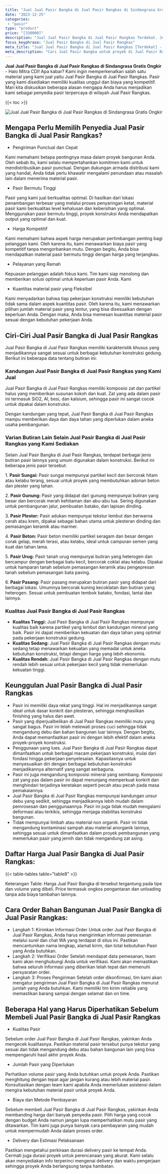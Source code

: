 ```yaml
---
title: "Jual Jual Pasir Bangka di Jual Pasir Rangkas di Sindangrasa Gratis Ongkir"
date: "2023-12-25"
categories:
 - "pasir"
type: "product"
price: "[330000]"
description: "Jual Jual Pasir Bangka di Jual Pasir Rangkas Terdekat. Jual Pasir Bangka ini sering dipakai dalam proyek konstruksi sebagai bahan campuran yang berkualitas dan halus. Silakan hubungi kami untuk informasi lebih lanjut."
focus_keyphrase: "Jual Pasir Bangka di Jual Pasir Rangkas"
meta_title: "Jual Jual Pasir Bangka di Jual Pasir Rangkas [Terdekat] - CDI"
meta_description: "Cari Jual Pasir Bangka untuk proyek di Jual Pasir Rangkas? Kami menawarkan Jual Pasir Bangka berkualitas untuk material adukan. Segera dapatkan penawaran terbaik."
---
```


**Jual Jual Pasir Bangka di Jual Pasir Rangkas di Sindangrasa Gratis Ongkir** - Halo Mitra CDI! Apa kabar? Kami ingin memperkenalkan salah satu material yang kami jual yaitu Jual Pasir Bangka di Jual Pasir Rangkas. Pasir yang kami disediakan memiliki kualitas unggul dan biaya yang kompetitif. Mari kita diskusikan beberapa alasan mengapa Anda harus menjadikan kami sebagai penyedia pasir terpercaya di wilayah Jual Pasir Rangkas.

{{< toc >}}

![Jual Jual Pasir Bangka di Jual Pasir Rangkas di Sindangrasa Gratis Ongkir](/images/pasir/pasir-bangunan-30.jpg)

## Mengapa Perlu Memilih Penyedia Jual Pasir Bangka di Jual Pasir Rangkas?

*   Pengiriman Punctual dan Cepat

Kami memahami betapa pentingnya masa dalam proyek bangunan Anda. Oleh sebab itu, kami selalu mempertahankan komitmen kami untuk mendistribusikan pasir punctual. Dengan dukungan armada distribusi kami yang handal, Anda tidak perlu khawatir mengalami penundaan atau masalah lain dalam menerima material pasir.
*   Pasir Bermutu Tinggi

Pasir yang kami jual berkualitas optimal. Di hasilkan dari lokasi penambangan terbesar yang melalui proses penyaringan ketat, material pasir kami berkualitas level kehalusan dan kebersihan yang optimal. Menggunakan pasir bermutu tinggi, proyek konstruksi Anda mendapatkan output yang optimal dan kuat.
*   Harga Kompetitif

Kami memahami bahwa aspek harga merupakan pertimbangan penting bagi pelanggan kami. Oleh karena itu, kami menawarkan biaya pasir yang kompetitif tanpa mengorbankan mutu. Dengan begitu, Anda bisa mendapatkan material pasir bermutu tinggi dengan harga yang terjangkau.
*   Pelayanan yang Ramah

Kepuasan pelanggan adalah fokus kami. Tim kami siap menolong dan memberikan solusi optimal untuk keperluan pasir Anda. Kami

*   Kuantitas material pasir yang Fleksibel

Kami menyadarkan bahwa tiap pekerjaan konstruksi memiliki kebutuhan tidak sama dalam aspek kuantitas pasir. Oleh karena itu, kami menawarkan pilihan jumlah material pasir yang lentur, yang bisa disesuaikan dengan keperluan Anda. Dengan maka, Anda bisa memesan kuantitas material pasir sesuai dengan kebutuhan pekerjaan Anda.

## Ciri-Ciri Jual Pasir Bangka di Jual Pasir Rangkas

Jual Pasir Bangka di Jual Pasir Rangkas memiliki karakteristik khusus yang menjadikannya sangat sesuai untuk berbagai kebutuhan konstruksi gedung. Berikut ini beberapa data tentang butiran ini:

### Kandungan Jual Pasir Bangka di Jual Pasir Rangkas yang Kami Jual

Jual Pasir Bangka di Jual Pasir Rangkas memiliki komposisi zat dan partikel halus yang memberikan susunan kokoh dan kuat. Zat yang ada dalam pasir ini termasuk SiO2, Al, besi, dan kalsium, sehingga pasir ini sangat cocok untuk dipakai dalam konstruksi.

Dengan kandungan yang tepat, Jual Pasir Bangka di Jual Pasir Rangkas mampu memberikan daya dan daya tahan yang diperlukan dalam aneka usaha pembangunan.

### Varian Butiran Lain Selain Jual Pasir Bangka di Jual Pasir Rangkas yang Kami Sediakan

Selain Jual Pasir Bangka di Jual Pasir Rangkas, terdapat berbagai jenis butiran pasir lainnya yang umum digunakan dalam konstruksi. Berikut ini beberapa jenis pasir tersebut:

1\.  **Pasir Sungai:** Pasir sungai mempunyai partikel kecil dan bercorak hitam atau kelabu terang, sesuai untuk proyek yang membutuhkan adonan beton dan plester yang tahan.

2\.  **Pasir Gunung:** Pasir yang didapat dari gunung mempunyai butiran yang besar dan bercorak merah kehitaman dan abu-abu tua. Sering digunakan untuk pembangunan jalur, pembuatan batako, dan lapisan dinding.

3\.  **Pasir Plester:** Pasir adukan mempunyai tekstur lembut dan berwarna cerah atau krem, dipakai sebagai bahan utama untuk plesteran dinding dan pemasangan keramik atau marmer.

4\.  **Pasir Beton:** Pasir beton memiliki partikel seragam dan besar dengan corak gelap, merah terasi, atau kelabu, ideal untuk campuran semen yang kuat dan tahan lama.

5\.  **Pasir Urug:** Pasir tanah urug mempunyai butiran yang heterogen dan bercampur dengan berbagai batu kecil, bercorak coklat atau kelabu. Dipakai untuk hamparan tanah sebelum pemasangan keramik atau pengepresan tanah sebelum pemasangan bata paving.

6\.  **Pasir Pasang:** Pasir pasang merupakan butiran pasir yang didapat dari berbagai lokasi. Umumnya bercorak kuning kecoklatan dan butiran yang heterogen. Sesuai untuk pembuatan tembok batako, fondasi, lantai dan lainnya.

### Kualitas Jual Pasir Bangka di Jual Pasir Rangkas

*   **Kualitas Tinggi:** Jual Pasir Bangka di Jual Pasir Rangkas mempunyai kualitas baik karena partikel yang lembut dan kandungan mineral yang baik. Pasir ini dapat memberikan kekuatan dan daya tahan yang optimal pada pekerjaan konstruksi gedung.
*   **Kualitas Sedang:** Jual Pasir Bangka di Jual Pasir Rangkas dengan mutu sedang tetap menawarkan kekuatan yang memadai untuk aneka kebutuhan konstruksi, tetapi dengan harga yang lebih ekonomis.
*   **Kualitas Rendah:** Jual Pasir Bangka di Jual Pasir Rangkas dengan mutu rendah lebih sesuai untuk pekerjaan kecil yang tidak memerlukan kekuatan tinggi.

## Keunggulan Jual Pasir Bangka di Jual Pasir Rangkas

*   Pasir ini memiliki daya rekat yang tinggi. Hal ini menjadikannya sangat ideal untuk dasar konkrit dan plesteran, sehingga menghasilkan finishing yang halus dan awet.
*   Pasir yang diperjualbelikan di Jual Pasir Rangkas memiliki mutu yang sangat bagus. Pasir ini telah melewati proses cuci sehingga tidak mengandung debu dan bahan bangunan luar lainnya. Dengan begitu, Anda dapat memanfaatkan pasir ini dengan lebih efektif dalam aneka proyek-proyek konstruksi.
*   Penggunaan yang lues. Jual Pasir Bangka di Jual Pasir Rangkas dapat dimanfaatkan untuk berbagai macam pekerjaan konstruksi, mulai dari fondasi hingga pekerjaan penyelesaian. Kapasitasnya untuk menyesuaikan diri dengan berbagai kebutuhan konstruksi menjadikannya alternatif yang sangat serbaguna.
*   Pasir ini juga mengandung komposisi mineral yang seimbang. Komposisi zat yang pas dalam pasir ini dapat menunjang memperkuat konkrit dan menghindari terjadinya keretakan seperti pecah atau pecah pada masa pemakaiannya.
*   Jual Pasir Bangka di Jual Pasir Rangkas mempunyai kandungan unsur debu yang sedikit, sehingga menjadikannya lebih mudah dalam pemrosesan dan penggunaannya. Pasir ini juga tidak mudah mengalami deformasi atau terkikis, sehingga menjaga stabilitas konstruksi bangunan.
*   Tidak mempunyai limbah atau material non organik. Pasir ini tidak mengandung kontaminasi sampah atau material anorganik lainnya, sehingga sesuai untuk dimanfaatkan dalam proyek pembangunan yang memerlukan pasir yang jernih dan tidak mengandung zat asing.

## Daftar Harga Jual Pasir Bangka di Jual Pasir Rangkas:

{{< table-tables table="table8" >}}

Keterangan Table: Harga Jual Pasir Bangka di tersebut tergantung pada tipe dan volume yang dibeli. Price termasuk ongkos pengantaran dan unloading tanpa ada biaya tambahan lainnya.

## Cara Order Bahan Bangunan Jual Pasir Bangka di Jual Pasir Rangkas:

*   Langkah 1: Kirimkan Informasi Order
Untuk order Jual Pasir Bangka di Jual Pasir Rangkas, Anda harus mengirimkan informasi pemesanan melalui surel dan chat WA yang terdapat di situs ini. Pastikan mencantumkan nama lengkap, alamat kirim, dan total kebutuhan Pasir yang Anda butuhkan.
*   Langkah 2: Verifikasi Order
Setelah mendapat data pemesanan, team kami akan menghubungi Anda untuk verifikasi. Kami akan memastikan bahwa seluruh informasi yang diberikan telah tepat dan memenuhi persyaratan order.
*   Langkah 3: Proses Pengiriman
Setelah order dikonfirmasi, tim kami akan mengatur pengiriman Jual Pasir Bangka di Jual Pasir Rangkas menurut jumlah yang Anda butuhkan. Kami memiliki tim kirim reliable yang memastikan barang sampai dengan selamat dan on time.

## Beberapa Hal yang Harus Diperhatikan Sebelum Membeli Jual Pasir Bangka di Jual Pasir Rangkas

*   Kualitas Pasir

Sebelum order Jual Pasir Bangka di Jual Pasir Rangkas, yakinkan Anda mengecek kualitasnya. Pastikan material pasir tersebut punya tekstur yang sesuai dan tidak mengandung debu atau bahan bangunan lain yang bisa mempengaruhi hasil akhir proyek Anda.
*   Jumlah Pasir yang Diperlukan

Perhatikan volume pasir yang Anda butuhkan untuk proyek Anda. Pastikan menghitung dengan tepat agar jangan kurang atau lebih material pasir. Konsultasikan dengan team kami apabila Anda memerlukan asistensi dalam mengira kebutuhan material pasir untuk proyek Anda.
*   Biaya dan Metode Pembayaran

Sebelum membeli Jual Pasir Bangka di Jual Pasir Rangkas, yakinkan Anda membanding harga dari banyak penyedia pasir. Pilih harga yang cocok dengan budget Anda namun jangan lupa memperhatikan mutu pasir yang ditawarkan. Tim kami juga punya banyak cara pembayaran yang mudah untuk mempermudah Anda dalam proses order.
*   Delivery dan Estimasi Pelaksanaan

Pastikan mengetahui perkiraan durasi delivery pasir ke tempat Anda. Cermati juga durasi proyek untuk perencanaan yang akurat. Kami selalu akan menyediakan info terperinci mengenai delivery dan waktu pengerjaan sehingga proyek Anda berlangsung tanpa hambatan.